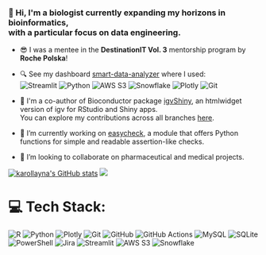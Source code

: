 ### 🧬 Hi, I'm a biologist currently expanding my horizons in bioinformatics,<br>with a particular focus on data engineering.

- 😎 I was a mentee in the **DestinationIT Vol. 3** mentorship program by **Roche Polska**!

- 🔍 See my dashboard [smart-data-analyzer](https://github.com/karollayna/smart-data-analyzer) where I used:  
  ![Streamlit](https://img.shields.io/badge/Streamlit-%2300FF00.svg?style=for-the-badge&logo=streamlit&logoColor=white)
  ![Python](https://img.shields.io/badge/python-3670A0?style=for-the-badge&logo=python&logoColor=ffdd54)
  ![AWS S3](https://img.shields.io/badge/AWS%20S3-FF9900?style=for-the-badge&logo=amazonaws&logoColor=white)
  ![Snowflake](https://img.shields.io/badge/Snowflake-29B5E8?style=for-the-badge&logo=snowflake&logoColor=white)
  ![Plotly](https://img.shields.io/badge/Plotly-%233F4F75.svg?style=for-the-badge&logo=plotly&logoColor=white)
  ![Git](https://img.shields.io/badge/git-%23F05033.svg?style=for-the-badge&logo=git&logoColor=white)

- 👯 I'm a co-author of Bioconductor package [igvShiny](https://gladkia.github.io/igvShiny/), an htmlwidget version of igv for RStudio and Shiny apps.
  <br>You can explore my contributions across all branches [here](https://github.com/karollayna/igvShiny/branches/yours).
  
- 🔭 I’m currently working on [easycheck](https://github.com/nyggus/easycheck), a module that offers Python functions for simple and readable assertion-like checks.
  
- 👯 I’m looking to collaborate on pharmaceutical and medical projects.


<!-- Github stats from https://github.com/anuraghazra/github-readme-stats -->
[![karollayna's GitHub stats](https://github-readme-stats.vercel.app/api?username=karollayna&hide=stars,issues&show_icons=true&show=prs_merged_percentage&include_all_commits=true&card_width=450px)](https://github.com/karollayna/github-readme-stats)
![](https://github-readme-stats.vercel.app/api/top-langs/?username=karollayna&hide_border=false&include_all_commits=true&count_private=false&layout=compact&card_width=450px)


# 💻 Tech Stack:
![R](https://img.shields.io/badge/r-%23276DC3.svg?style=for-the-badge&logo=r&logoColor=white) ![Python](https://img.shields.io/badge/python-3670A0?style=for-the-badge&logo=python&logoColor=ffdd54) ![Plotly](https://img.shields.io/badge/Plotly-%233F4F75.svg?style=for-the-badge&logo=plotly&logoColor=white) ![Git](https://img.shields.io/badge/git-%23F05033.svg?style=for-the-badge&logo=git&logoColor=white) ![GitHub](https://img.shields.io/badge/github-%23121011.svg?style=for-the-badge&logo=github&logoColor=white) ![GitHub Actions](https://img.shields.io/badge/github%20actions-%232671E5.svg?style=for-the-badge&logo=githubactions&logoColor=white) ![MySQL](https://img.shields.io/badge/mysql-4479A1.svg?style=for-the-badge&logo=mysql&logoColor=white) ![SQLite](https://img.shields.io/badge/sqlite-%2307405e.svg?style=for-the-badge&logo=sqlite&logoColor=white) ![PowerShell](https://img.shields.io/badge/PowerShell-%235391FE.svg?style=for-the-badge&logo=powershell&logoColor=white) ![Jira](https://img.shields.io/badge/jira-%230A0FFF.svg?style=for-the-badge&logo=jira&logoColor=white) ![Streamlit](https://img.shields.io/badge/Streamlit-%2300FF00.svg?style=for-the-badge&logo=streamlit&logoColor=white) ![AWS S3](https://img.shields.io/badge/AWS%20S3-FF9900?style=for-the-badge&logo=amazonaws&logoColor=white) ![Snowflake](https://img.shields.io/badge/Snowflake-29B5E8?style=for-the-badge&logo=snowflake&logoColor=white)

